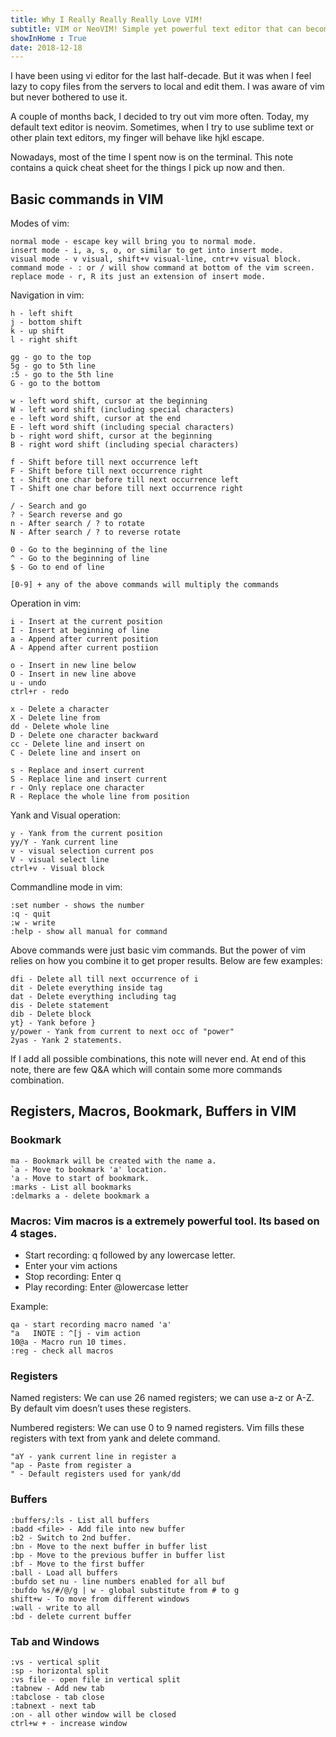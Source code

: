```yaml
---
title: Why I Really Really Really Love VIM!
subtitle: VIM or NeoVIM! Simple yet powerful text editor that can become an obsession in no time. This note is a reference for the most common commands.
showInHome : True
date: 2018-12-18
---
```


I have been using vi editor for the last half-decade. But it was when I feel lazy to copy files from the servers to local and edit them. I was aware of vim but never bothered to use it.    

A couple of months back, I decided to try out vim more often. Today, my default text editor is neovim. Sometimes, when I try to use sublime text or other plain text editors, my finger will behave like hjkl escape.    

Nowadays, most of the time I spent now is on the terminal. This note contains a quick cheat sheet for the things I pick up now and then.     

## Basic commands in VIM

Modes of vim:

	normal mode - escape key will bring you to normal mode.
	insert mode - i, a, s, o, or similar to get into insert mode.
	visual mode - v visual, shift+v visual-line, cntr+v visual block.
	command mode - : or / will show command at bottom of the vim screen.
	replace mode - r, R its just an extension of insert mode.

Navigation in vim:

	h - left shift
	j - bottom shift
	k - up shift
	l - right shift

	gg - go to the top
	5g - go to 5th line
	:5 - go to the 5th line
	G - go to the bottom
	
	w - left word shift, cursor at the beginning
	W - left word shift (including special characters)
	e - left word shift, cursor at the end
	E - left word shift (including special characters)
	b - right word shift, cursor at the beginning
	B - right word shift (including special characters)

	f - Shift before till next occurrence left
	F - Shift before till next occurrence right
	t - Shift one char before till next occurrence left
	T - Shift one char before till next occurrence right

	/ - Search and go
	? - Search reverse and go
	n - After search / ? to rotate
	N - After search / ? to reverse rotate
	
	0 - Go to the beginning of the line
	^ - Go to the beginning of line
	$ - Go to end of line
	
	[0-9] + any of the above commands will multiply the commands
	
Operation in vim:

	i - Insert at the current position
	I - Insert at beginning of line
	a - Append after current position
	A - Append after current postiion

	o - Insert in new line below
	O - Insert in new line above
	u - undo
	ctrl+r - redo

	x - Delete a character
	X - Delete line from
	dd - Delete whole line
	D - Delete one character backward
	cc - Delete line and insert on
	C - Delete line and insert on
	
	s - Replace and insert current
	S - Replace line and insert current
	r - Only replace one character
	R - Replace the whole line from position

Yank and Visual operation:
	
	y - Yank from the current position
	yy/Y - Yank current line
	v - visual selection current pos
	V - visual select line
	ctrl+v - Visual block

Commandline mode in vim:

	:set number - shows the number
	:q - quit
	:w - write
	:help - show all manual for command

Above commands were just basic vim commands. But the power of vim relies on how you combine it to get proper results. Below are few examples:

	dfi - Delete all till next occurrence of i
	dit - Delete everything inside tag
	dat - Delete everything including tag
	dis - Delete statement
	dib - Delete block
	yt} - Yank before }
	y/power - Yank from current to next occ of "power"
	2yas - Yank 2 statements.

If I add all possible combinations, this note will never end. At end of this note, there are few Q&A which will contain some more commands combination.   

## Registers, Macros, Bookmark, Buffers in VIM

### Bookmark
	
	ma - Bookmark will be created with the name a.
	`a - Move to bookmark 'a' location.
	'a - Move to start of bookmark.
	:marks - List all bookmarks
	:delmarks a - delete bookmark a

### Macros: Vim macros is a extremely powerful tool. Its based on 4 stages. 

* Start recording: q followed by any lowercase letter.
* Enter your vim actions
* Stop recording: Enter q
* Play recording: Enter @lowercase letter    

Example:

	qa - start recording macro named 'a'
	"a   INOTE : ^[j - vim action
	10@a - Macro run 10 times.
	:reg - check all macros

### Registers   

Named registers: We can use 26 named registers; we can use a-z or A-Z. By default vim doesn’t uses these registers.    

Numbered registers: We can use 0 to 9 named registers. Vim fills these registers with text from yank and delete command.    

	"aY - yank current line in register a
	"ap - Paste from register a
	" - Default registers used for yank/dd

### Buffers

	:buffers/:ls - List all buffers
	:badd <file> - Add file into new buffer
	:b2 - Switch to 2nd buffer. 
	:bn - Move to the next buffer in buffer list
	:bp - Move to the previous buffer in buffer list
	:bf - Move to the first buffer
	:ball - Load all buffers
	:bufdo set nu - line numbers enabled for all buf
	:bufdo %s/#/@/g | w - global substitute from # to g
	shift+w - To move from different windows
	:wall - write to all
	:bd - delete current buffer

### Tab and Windows

	:vs - vertical split
	:sp - horizontal split
	:vs file - open file in vertical split
	:tabnew - Add new tab
	:tabclose - tab close
	:tabnext - next tab
	:on - all other window will be closed
	ctrl+w + - increase window
